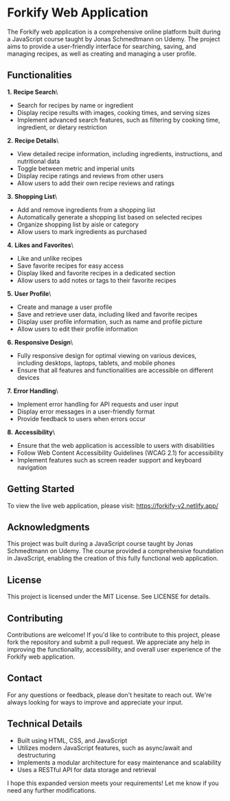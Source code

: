 
# Forkify Web Application

The Forkify web application is a comprehensive online platform built during a JavaScript course taught by Jonas Schmedtmann on Udemy. The project aims to provide a user-friendly interface for searching, saving, and managing recipes, as well as creating and managing a user profile.


## Functionalities

**1.** **Recipe Search**\
- Search for recipes by name or ingredient
- Display recipe results with images, cooking times, and serving sizes
- Implement advanced search features, such as filtering by cooking time, ingredient, or dietary restriction

**2.** **Recipe Details**\
- View detailed recipe information, including ingredients, instructions, and nutritional data
- Toggle between metric and imperial units
- Display recipe ratings and reviews from other users
- Allow users to add their own recipe reviews and ratings

**3.** **Shopping List**\
- Add and remove ingredients from a shopping list
- Automatically generate a shopping list based on selected recipes
- Organize shopping list by aisle or category
- Allow users to mark ingredients as purchased

**4.** **Likes and Favorites**\
- Like and unlike recipes
- Save favorite recipes for easy access
- Display liked and favorite recipes in a dedicated section
- Allow users to add notes or tags to their favorite recipes

**5.** **User Profile**\
- Create and manage a user profile
- Save and retrieve user data, including liked and favorite recipes
- Display user profile information, such as name and profile picture
- Allow users to edit their profile information

**6.** **Responsive Design**\
- Fully responsive design for optimal viewing on various devices, including desktops, laptops, tablets, and mobile phones
- Ensure that all features and functionalities are accessible on different devices

**7.** **Error Handling**\
- Implement error handling for API requests and user input
- Display error messages in a user-friendly format
- Provide feedback to users when errors occur

**8.** **Accessibility**\
- Ensure that the web application is accessible to users with disabilities
- Follow Web Content Accessibility Guidelines (WCAG 2.1) for accessibility
- Implement features such as screen reader support and keyboard navigation
## Getting Started

To view the live web application, please visit: https://forkify-v2.netlify.app/
## Acknowledgments

This project was built during a JavaScript course taught by Jonas Schmedtmann on Udemy. The course provided a comprehensive foundation in JavaScript, enabling the creation of this fully functional web application.
## License

This project is licensed under the MIT License. See LICENSE for details.
## Contributing

Contributions are welcome! If you'd like to contribute to this project, please fork the repository and submit a pull request. We appreciate any help in improving the functionality, accessibility, and overall user experience of the Forkify web application.
## Contact

For any questions or feedback, please don't hesitate to reach out. We're always looking for ways to improve and appreciate your input.  
## Technical Details

- Built using HTML, CSS, and JavaScript
- Utilizes modern JavaScript features, such as async/await and destructuring
- Implements a modular architecture for easy maintenance and scalability
- Uses a RESTful API for data storage and retrieval

I hope this expanded version meets your requirements! Let me know if you need any further modifications.